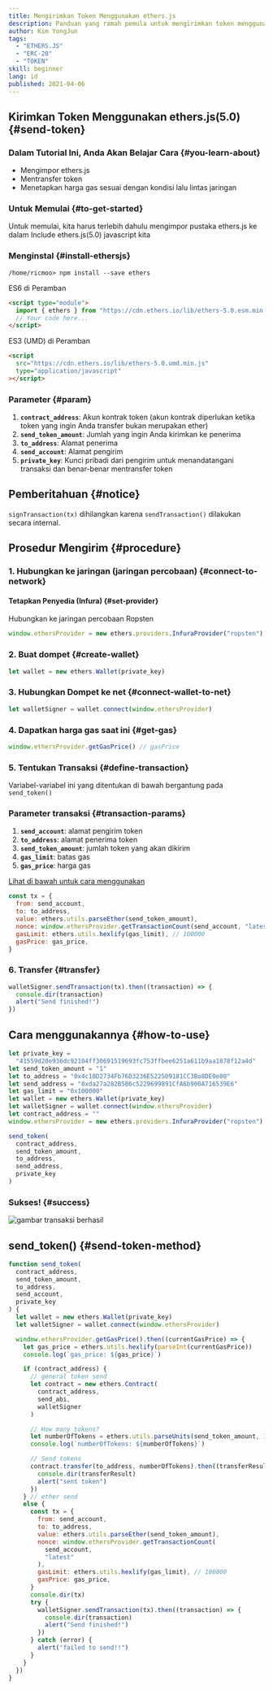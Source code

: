 ```yaml
---
title: Mengirimkan Token Menggunakan ethers.js
description: Panduan yang ramah pemula untuk mengirimkan token menggunakan ethers.js.
author: Kim YongJun
tags:
  - "ETHERS.JS"
  - "ERC-20"
  - "TOKEN"
skill: beginner
lang: id
published: 2021-04-06
---
```


## Kirimkan Token Menggunakan ethers.js(5.0) {#send-token}

### Dalam Tutorial Ini, Anda Akan Belajar Cara {#you-learn-about}

- Mengimpor ethers.js
- Mentransfer token
- Menetapkan harga gas sesuai dengan kondisi lalu lintas jaringan

### Untuk Memulai {#to-get-started}

Untuk memulai, kita harus terlebih dahulu mengimpor pustaka ethers.js ke dalam Include ethers.js(5.0) javascript kita

### Menginstal {#install-ethersjs}

```shell
/home/ricmoo> npm install --save ethers
```

ES6 di Peramban

```html
<script type="module">
  import { ethers } from "https://cdn.ethers.io/lib/ethers-5.0.esm.min.js"
  // Your code here...
</script>
```

ES3 (UMD) di Peramban

```html
<script
  src="https://cdn.ethers.io/lib/ethers-5.0.umd.min.js"
  type="application/javascript"
></script>
```

### Parameter {#param}

1. **`contract_address`**: Akun kontrak token (akun kontrak diperlukan ketika token yang ingin Anda transfer bukan merupakan ether)
2. **`send_token_amount`**: Jumlah yang ingin Anda kirimkan ke penerima
3. **`to_address`**: Alamat penerima
4. **`send_account`**: Alamat pengirim
5. **`private_key`**: Kunci pribadi dari pengirim untuk menandatangani transaksi dan benar-benar mentransfer token

## Pemberitahuan {#notice}

`signTransaction(tx)` dihilangkan karena `sendTransaction()` dilakukan secara internal.

## Prosedur Mengirim {#procedure}

### 1. Hubungkan ke jaringan (jaringan percobaan) {#connect-to-network}

#### Tetapkan Penyedia (Infura) {#set-provider}

Hubungkan ke jaringan percobaan Ropsten

```javascript
window.ethersProvider = new ethers.providers.InfuraProvider("ropsten")
```

### 2. Buat dompet {#create-wallet}

```javascript
let wallet = new ethers.Wallet(private_key)
```

### 3. Hubungkan Dompet ke net {#connect-wallet-to-net}

```javascript
let walletSigner = wallet.connect(window.ethersProvider)
```

### 4. Dapatkan harga gas saat ini {#get-gas}

```javascript
window.ethersProvider.getGasPrice() // gasPrice
```

### 5. Tentukan Transaksi {#define-transaction}

Variabel-variabel ini yang ditentukan di bawah bergantung pada `send_token()`

### Parameter transaksi {#transaction-params}

1. **`send_account`**: alamat pengirim token
2. **`to_address`**: alamat penerima token
3. **`send_token_amount`**: jumlah token yang akan dikirim
4. **`gas_limit`**: batas gas
5. **`gas_price`**: harga gas

[Lihat di bawah untuk cara menggunakan](#how-to-use)

```javascript
const tx = {
  from: send_account,
  to: to_address,
  value: ethers.utils.parseEther(send_token_amount),
  nonce: window.ethersProvider.getTransactionCount(send_account, "latest"),
  gasLimit: ethers.utils.hexlify(gas_limit), // 100000
  gasPrice: gas_price,
}
```

### 6. Transfer {#transfer}

```javascript
walletSigner.sendTransaction(tx).then((transaction) => {
  console.dir(transaction)
  alert("Send finished!")
})
```

## Cara menggunakannya {#how-to-use}

```javascript
let private_key =
  "41559d28e936dc92104ff30691519693fc753ffbee6251a611b9aa1878f12a4d"
let send_token_amount = "1"
let to_address = "0x4c10D2734Fb76D3236E522509181CC3Ba8DE0e80"
let send_address = "0xda27a282B5B6c5229699891CfA6b900A716539E6"
let gas_limit = "0x100000"
let wallet = new ethers.Wallet(private_key)
let walletSigner = wallet.connect(window.ethersProvider)
let contract_address = ""
window.ethersProvider = new ethers.providers.InfuraProvider("ropsten")

send_token(
  contract_address,
  send_token_amount,
  to_address,
  send_address,
  private_key
)
```

### Sukses! {#success}

![gambar transaksi berhasil](./successful-transaction.png)

## send_token() {#send-token-method}

```javascript
function send_token(
  contract_address,
  send_token_amount,
  to_address,
  send_account,
  private_key
) {
  let wallet = new ethers.Wallet(private_key)
  let walletSigner = wallet.connect(window.ethersProvider)

  window.ethersProvider.getGasPrice().then((currentGasPrice) => {
    let gas_price = ethers.utils.hexlify(parseInt(currentGasPrice))
    console.log(`gas_price: ${gas_price}`)

    if (contract_address) {
      // general token send
      let contract = new ethers.Contract(
        contract_address,
        send_abi,
        walletSigner
      )

      // How many tokens?
      let numberOfTokens = ethers.utils.parseUnits(send_token_amount, 18)
      console.log(`numberOfTokens: ${numberOfTokens}`)

      // Send tokens
      contract.transfer(to_address, numberOfTokens).then((transferResult) => {
        console.dir(transferResult)
        alert("sent token")
      })
    } // ether send
    else {
      const tx = {
        from: send_account,
        to: to_address,
        value: ethers.utils.parseEther(send_token_amount),
        nonce: window.ethersProvider.getTransactionCount(
          send_account,
          "latest"
        ),
        gasLimit: ethers.utils.hexlify(gas_limit), // 100000
        gasPrice: gas_price,
      }
      console.dir(tx)
      try {
        walletSigner.sendTransaction(tx).then((transaction) => {
          console.dir(transaction)
          alert("Send finished!")
        })
      } catch (error) {
        alert("failed to send!!")
      }
    }
  })
}
```
